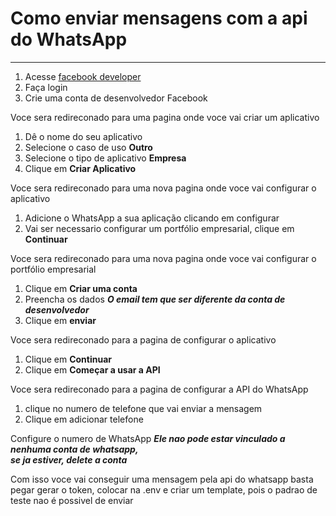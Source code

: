 # Como enviar mensagens com a api do WhatsApp
___


1. Acesse [facebook developer](https://developers.facebook.com/)
2. Faça login
3. Crie uma conta de desenvolvedor Facebook

Voce sera redireconado para uma pagina onde voce vai criar um aplicativo
1. Dê o nome do seu aplicativo
2. Selecione o caso de uso **Outro**
3. Selecione o tipo de aplicativo **Empresa**
4. Clique em **Criar Aplicativo**

Voce sera redireconado para uma nova pagina onde voce vai configurar o aplicativo

1. Adicione o WhatsApp a sua aplicação clicando em configurar
2. Vai ser necessario configurar um portfólio empresarial, clique em **Continuar**

Voce sera redireconado para uma nova pagina onde voce vai configurar o portfólio empresarial

1. Clique em **Criar uma conta**
2. Preencha os dados ***O email tem que ser diferente da conta de desenvolvedor***
3. Clique em **enviar**

Voce sera redireconado para a pagina de configurar o aplicativo

1. Clique em **Continuar**
2. Clique em **Começar a usar a API**

Voce sera redireconado para a pagina de configurar a API do WhatsApp

1. clique no numero de telefone que vai enviar a mensagem
2. Clique em adicionar telefone

Configure o numero de WhatsApp ***Ele nao pode estar vinculado a nenhuma conta de whatsapp,<br> se ja estiver, delete a conta***

Com isso voce vai conseguir uma mensagem pela api do whatsapp
basta pegar gerar o token, colocar na .env e criar um template, pois o padrao de teste nao é possivel de enviar


